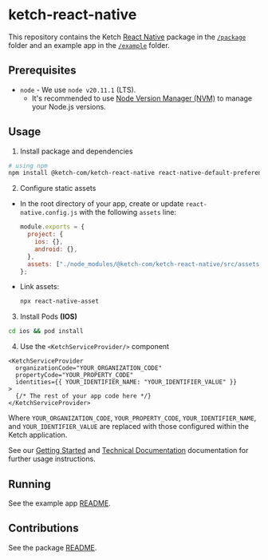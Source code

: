 # ketch-react-native

This repository contains the Ketch [React Native](https://reactnative.dev/) package in the [`/package`](/package/) folder and an example app in the [`/example`](/example/) folder.

## Prerequisites

- `node` - We use `node v20.11.1` (LTS).
  - It's recommended to use [Node Version Manager (NVM)](https://github.com/nvm-sh/nvm) to manage your Node.js versions.

## Usage

1. Install package and dependencies

```sh
# using npm
npm install @ketch-com/ketch-react-native react-native-default-preference react-native-webview
```

2. Configure static assets

- In the root directory of your app, create or update `react-native.config.js` with the following `assets` line:

  ```javascript
  module.exports = {
    project: {
      ios: {},
      android: {},
    },
    assets: ["./node_modules/@ketch-com/ketch-react-native/src/assets/"], // <== line to add
  };
  ```

- Link assets:

  ```sh
  npx react-native-asset
  ```

3. Install Pods **(IOS)**

```sh
cd ios && pod install
```

4. Use the `<KetchServiceProvider/>` component

```tsx
<KetchServiceProvider
  organizationCode="YOUR_ORGANIZATION_CODE"
  propertyCode="YOUR_PROPERTY_CODE"
  identities={{ YOUR_IDENTIFIER_NAME: "YOUR_IDENTIFIER_VALUE" }}
>
  {/* The rest of your app code here */}
</KetchServiceProvider>
```

Where `YOUR_ORGANIZATION_CODE`, `YOUR_PROPERTY_CODE`, `YOUR_IDENTIFIER_NAME`, and `YOUR_IDENTIFIER_VALUE` are replaced with those configured within the Ketch application.

See our [Getting Started](https://developers.ketch.com/v3.0/docs/ketch-react-native-sdk-getting-started) and [Technical Documentation](https://developers.ketch.com/v3.0/docs/ketch-react-native-sdk-reference) documentation for further usage instructions.

## Running

See the example app [README](/example/README.md).

## Contributions

See the package [README](/package/README.md).
